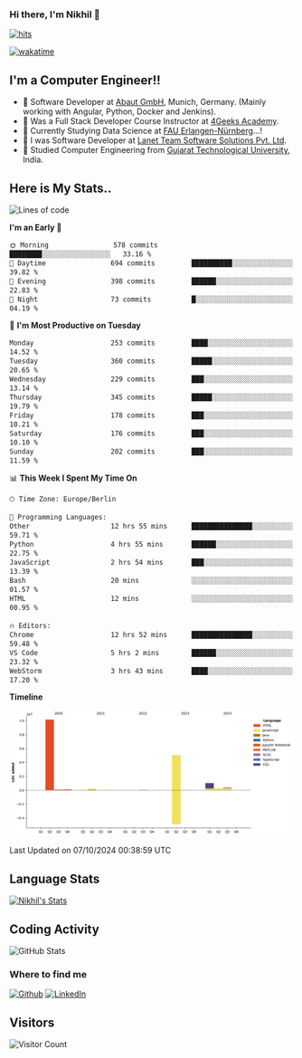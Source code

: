 ### Hi there, I'm Nikhil 👋

[![hits](https://hits.sh/github.com/silentsoft/hits.svg?color=2311cc)](https://hits.sh/github.com/silentsoft/hits/)

[![wakatime](https://wakatime.com/badge/user/369b6a3a-7953-4ff9-b7c7-be53d0a7ccc6.svg)](https://wakatime.com/@369b6a3a-7953-4ff9-b7c7-be53d0a7ccc6)

## I'm a  Computer Engineer!!

- 🌱 Software Developer at [Abaut GmbH](https://www.abaut.de/), Munich, Germany. (Mainly working with Angular, Python, Docker and Jenkins).
- 🌱 Was a Full Stack Developer Course Instructor at [4Geeks Academy](https://4geeks.com/).
- 🌱 Currently Studying Data Science at [FAU Erlangen-Nürnberg](https://www.fau.de/)...!
- 🌱 I was Software Developer at [Lanet Team Software Solutions Pvt. Ltd](https://lanetteam.com/).
- 🌱 Studied Computer Engineering from [Gujarat Technological University](https://www.gtu.ac.in/), India.

<h2>Here is My Stats..</h2>

<!--START_SECTION:waka-->
![Lines of code](https://img.shields.io/badge/From%20Hello%20World%20I%27ve%20Written-17.2%20million%20lines%20of%20code-blue)

**I'm an Early 🐤** 

```text
🌞 Morning                578 commits         ████████░░░░░░░░░░░░░░░░░   33.16 % 
🌆 Daytime                694 commits         ██████████░░░░░░░░░░░░░░░   39.82 % 
🌃 Evening                398 commits         ██████░░░░░░░░░░░░░░░░░░░   22.83 % 
🌙 Night                  73 commits          █░░░░░░░░░░░░░░░░░░░░░░░░   04.19 % 
```
📅 **I'm Most Productive on Tuesday** 

```text
Monday                   253 commits         ████░░░░░░░░░░░░░░░░░░░░░   14.52 % 
Tuesday                  360 commits         █████░░░░░░░░░░░░░░░░░░░░   20.65 % 
Wednesday                229 commits         ███░░░░░░░░░░░░░░░░░░░░░░   13.14 % 
Thursday                 345 commits         █████░░░░░░░░░░░░░░░░░░░░   19.79 % 
Friday                   178 commits         ███░░░░░░░░░░░░░░░░░░░░░░   10.21 % 
Saturday                 176 commits         ███░░░░░░░░░░░░░░░░░░░░░░   10.10 % 
Sunday                   202 commits         ███░░░░░░░░░░░░░░░░░░░░░░   11.59 % 
```


📊 **This Week I Spent My Time On** 

```text
🕑︎ Time Zone: Europe/Berlin

💬 Programming Languages: 
Other                    12 hrs 55 mins      ███████████████░░░░░░░░░░   59.71 % 
Python                   4 hrs 55 mins       ██████░░░░░░░░░░░░░░░░░░░   22.75 % 
JavaScript               2 hrs 54 mins       ███░░░░░░░░░░░░░░░░░░░░░░   13.39 % 
Bash                     20 mins             ░░░░░░░░░░░░░░░░░░░░░░░░░   01.57 % 
HTML                     12 mins             ░░░░░░░░░░░░░░░░░░░░░░░░░   00.95 % 

🔥 Editors: 
Chrome                   12 hrs 52 mins      ███████████████░░░░░░░░░░   59.48 % 
VS Code                  5 hrs 2 mins        ██████░░░░░░░░░░░░░░░░░░░   23.32 % 
WebStorm                 3 hrs 43 mins       ████░░░░░░░░░░░░░░░░░░░░░   17.20 % 
```

**Timeline**

![Lines of Code chart](https://raw.githubusercontent.com/nikhilmaguwala/nikhilmaguwala/main/assets/bar_graph.png)


 Last Updated on 07/10/2024 00:38:59 UTC
<!--END_SECTION:waka-->

<h2>Language Stats</h2>

[![Nikhil's Stats](https://github-readme-stats.vercel.app/api/wakatime?username=nikhilmaguwala&layout=compact&title=Stats)](https://github.com/nikhilmaguwala)


<h2>Coding Activity</h2>

<p><img src="https://wakatime.com/share/@nikhilmaguwala/7dd532b8-3e5e-4c26-8c46-68cc27712a92.svg" alt="GitHub Stats"></p>

<h3>Where to find me</h3>
<p>
    <a href="https://github.com/nikhilmaguwala" target="_blank"><img alt="Github" src="https://img.shields.io/badge/GitHub-%2312100E.svg?&style=for-the-badge&logo=Github&logoColor=white" /></a>
    <a href="https://www.linkedin.com/in/nikhil-maguwala" target="_blank"><img alt="LinkedIn" src="https://img.shields.io/badge/linkedin-%230077B5.svg?&style=for-the-badge&logo=linkedin&logoColor=white" /></a> 
</p>


<h2>Visitors</h2>

![Visitor Count](https://profile-counter.glitch.me/nikhilmaguwala/count.svg)

[website]: https://nikhilmaguwala.github.io/
[instagram]: https://www.instagram.com/nikhil_maguwala/
[linkedin]: https://www.linkedin.com/in/nikhil-maguwala/

